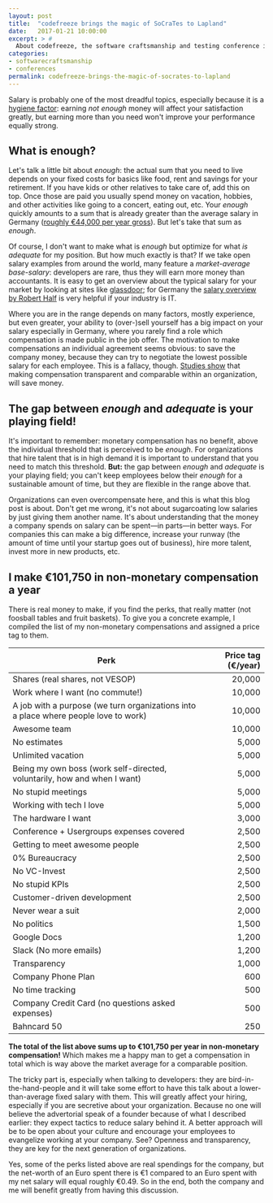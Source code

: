 ```yaml
---
layout: post
title:  "codefreeze brings the magic of SoCraTes to Lapland"
date:   2017-01-21 10:00:00
excerpt: > #
  About codefreeze, the software craftsmanship and testing conference in the arctic circle
categories:
- softwarecraftsmanship
- conferences
permalink: codefreeze-brings-the-magic-of-socrates-to-lapland
---
```


Salary is probably one of the most dreadful topics, especially because it is a [hygiene factor][HF]: earning *not enough* money will affect your satisfaction greatly, but earning more than you need won't improve your performance equally strong.

## What is enough?

Let's talk a little bit about *enough*: the actual sum that you need to live depends on your fixed costs for basics like food, rent and savings for your retirement. If you have kids or other relatives to take care of, add this on top. Once those are paid you usually spend money on vacation, hobbies, and other activities like going to a concert, eating out, etc. Your *enough* quickly amounts to a sum that is already greater than the average salary in Germany ([roughly €44,000 per year gross][GS]). But let's take that sum as *enough*.

Of course, I don't want to make what is *enough* but optimize for what *is adequate* for my position. But how much exactly is that? If we take open salary examples from around the world, many feature a *market-average base-salary*: developers are rare, thus they will earn more money than accountants. It is easy to get an overview about the typical salary for your market by looking at sites like [glassdoor][GD]; for Germany the [salary overview by Robert Half](SO) is very helpful if your industry is IT. 

Where you are in the range depends on many factors, mostly experience, but even greater, your ability to (over-)sell yourself has a big impact on your salary especially in Germany, where you rarely find a role which compensation is made public in the job offer. The motivation to make compensations an individual agreement seems obvious: to save the company money, because they can try to negotiate the lowest possible salary for each employee. This is a fallacy, though. [Studies show][TS] that making compensation transparent and comparable within an organization, will save money.

## The gap between *enough* and *adequate* is your playing field!

It's important to remember: monetary compensation has no benefit, above the individual threshold that is perceived to be *enough*. For organizations that hire talent that is in high demand it is important to understand that you need to match this threshold. **But:** the gap between *enough* and *adequate* is your playing field; you can't keep employees below their *enough* for a sustainable amount of time, but they are flexible in the range above that.

Organizations can even overcompensate here, and this is what this blog post is about. Don't get me wrong, it's not about sugarcoating low salaries by just giving them another name. It's about understanding that the money a company spends on salary can be spent—in parts—in better ways. For companies this can make a big difference, increase your runway (the amount of time until your startup goes out of business), hire more talent, invest more in new products, etc.

## I make €101,750 in non-monetary compensation a year

There is real money to make, if you find the perks, that really matter (not foosball tables and fruit baskets). To give you a concrete example, I compiled the list of my non-monetary compensations and assigned a price tag to them.

| Perk | Price tag (€/year) |
|------|---------:|
| Shares (real shares, not VESOP) | 20,000 |
| Work where I want (no commute!) | 10,000 |
| A job with a purpose (we turn organizations into a place where people love to work) | 10,000 |
| Awesome team | 10,000 |
| No estimates | 5,000 |
| Unlimited vacation | 5,000 |
| Being my own boss (work self-directed, voluntarily, how and when I want) | 5,000 |
| No stupid meetings | 5,000 |
| Working with tech I love | 5,000 |
| The hardware I want | 3,000 |
| Conference + Usergroups expenses covered | 2,500 |
| Getting to meet awesome people | 2,500 |
| 0% Bureaucracy | 2,500 |
| No VC-Invest | 2,500 |
| No stupid KPIs | 2,500 |
| Customer-driven development | 2,500 |
| Never wear a suit | 2,000 |
| No politics | 1,500 |
| Google Docs | 1,200 |
| Slack (No more emails) | 1,200 |
| Transparency | 1,000 |
| Company Phone Plan | 600 |
| No time tracking | 500 |
| Company Credit Card (no questions asked expenses) | 500 |
| Bahncard 50 | 250 |

**The total of the list above sums up to €101,750 per year in non-monetary compensation!** Which makes me a happy man to get a compensation in total which is way above the market average for a comparable position.

The tricky part is, especially when talking to developers: they are bird-in-the-hand-people and it will take some effort to have this talk about a lower-than-average fixed salary with them. This will greatly affect your hiring, especially if you are secretive about your organization. Because no one will believe the advertorial speak of a founder because of what I described earlier: they expect tactics to reduce salary behind it. A better approach will be to be open about your culture and encourage your employees to evangelize working at your company. See? Openness and transparency, they are key for the next generation of organizations.

Yes, some of the perks listed above are real spendings for the company, but the net-worth of an Euro spent there is €1 compared to an Euro spent with my net salary will equal roughly €0.49. So in the end, both the company and me will benefit greatly from having this discussion.

[RH]: http://www.resourceful-humans.com/?utm_source=coderbyheart&utm_medium=blogpost&utm_campaign=I-make-euro-101750-in-non-monetary-compensation-a-year
[HF]: https://en.wikipedia.org/wiki/Two-factor_theory
[GS]: https://www.destatis.de/DE/ZahlenFakten/GesamtwirtschaftUmwelt/VerdiensteArbeitskosten/VerdiensteVerdienstunterschiede/Tabellen/Bruttomonatsverdienste.html
[GD]: https://www.glassdoor.com/
[SO]: https://www.roberthalf.de/sites/roberthalf.de/files/pdf/noindex/gehaltsuebersicht-deutschland-2017-roberthalf.pdf
[TS]: https://townsquared.com/blog/2016/02/salary-transparency/